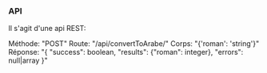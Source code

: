 ### API

Il s'agit d'une api REST:

Méthode: "POST"
Route: "/api/convertToArabe/"
Corps: "{'roman': 'string'}"
Réponse: "{
            "success": boolean,
            "results": {"roman": integer},
            "errors": null|array
        }"